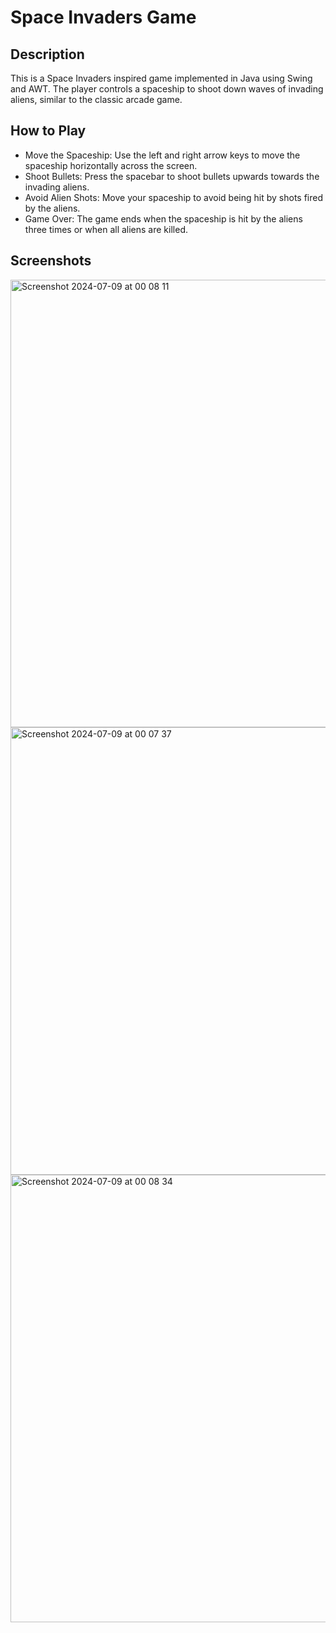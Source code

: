 # Space Invaders Game

## Description
This is a Space Invaders inspired game implemented in Java using Swing and AWT. 
The player controls a spaceship to shoot down waves of invading aliens, similar to the classic arcade game.

## How to Play
* Move the Spaceship: Use the left and right arrow keys to move the spaceship horizontally across the screen.
* Shoot Bullets: Press the spacebar to shoot bullets upwards towards the invading aliens.
* Avoid Alien Shots: Move your spaceship to avoid being hit by shots fired by the aliens.
* Game Over: The game ends when the spaceship is hit by the aliens three times or when all aliens are killed.

## Screenshots

  
<img width="716" alt="Screenshot 2024-07-09 at 00 08 11" src="https://github.com/ashasodal/SpaceInvaders/assets/104523607/51f5f97b-c184-416a-b8b8-9d0f41678912">

<img width="716" alt="Screenshot 2024-07-09 at 00 07 37" src="https://github.com/ashasodal/SpaceInvaders/assets/104523607/9828fd23-b533-4333-972f-1d947823de9a">

<img width="716" alt="Screenshot 2024-07-09 at 00 08 34" src="https://github.com/ashasodal/SpaceInvaders/assets/104523607/f1b1258e-6f69-451e-873b-0a780b5a21e2">

